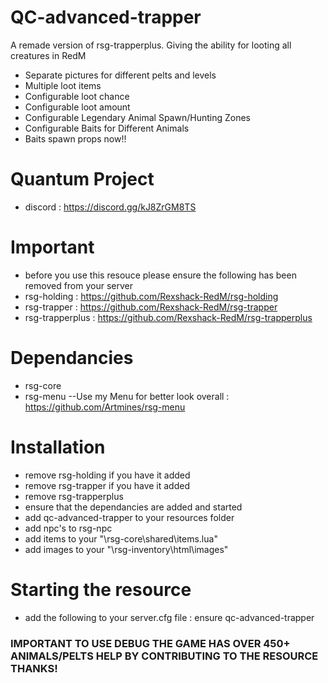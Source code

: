 # QC-advanced-trapper
A remade version of rsg-trapperplus. Giving the ability for looting all creatures in RedM
- Separate pictures for different pelts and levels
- Multiple loot items
- Configurable loot chance
- Configurable loot amount
- Configurable Legendary Animal Spawn/Hunting Zones
- Configurable Baits for Different Animals
- Baits spawn props now!!

# Quantum Project
- discord : https://discord.gg/kJ8ZrGM8TS

# Important
- before you use this resouce please ensure the following has been removed from your server
- rsg-holding : https://github.com/Rexshack-RedM/rsg-holding
- rsg-trapper : https://github.com/Rexshack-RedM/rsg-trapper
- rsg-trapperplus : https://github.com/Rexshack-RedM/rsg-trapperplus

# Dependancies
- rsg-core
- rsg-menu                --Use my Menu for better look overall : https://github.com/Artmines/rsg-menu

# Installation
- remove rsg-holding if you have it added
- remove rsg-trapper if you have it added
- remove rsg-trapperplus
- ensure that the dependancies are added and started
- add qc-advanced-trapper to your resources folder
- add npc's to rsg-npc
- add items to your "\rsg-core\shared\items.lua"
- add images to your "\rsg-inventory\html\images"

# Starting the resource
- add the following to your server.cfg file : ensure qc-advanced-trapper




### IMPORTANT TO USE DEBUG THE GAME HAS OVER 450+ ANIMALS/PELTS HELP BY CONTRIBUTING TO THE RESOURCE THANKS!
